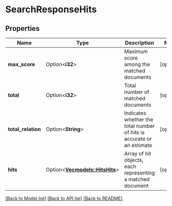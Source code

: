 # SearchResponseHits

## Properties

Name | Type | Description | Notes
------------ | ------------- | ------------- | -------------
**max_score** | Option<**i32**> | Maximum score among the matched documents | [optional]
**total** | Option<**i32**> | Total number of matched documents | [optional]
**total_relation** | Option<**String**> | Indicates whether the total number of hits is accurate or an estimate | [optional]
**hits** | Option<[**Vec<models::HitsHits>**](hitsHits.md)> | Array of hit objects, each representing a matched document | [optional]

[[Back to Model list]](../README.md#documentation-for-models) [[Back to API list]](../README.md#documentation-for-api-endpoints) [[Back to README]](../README.md)


